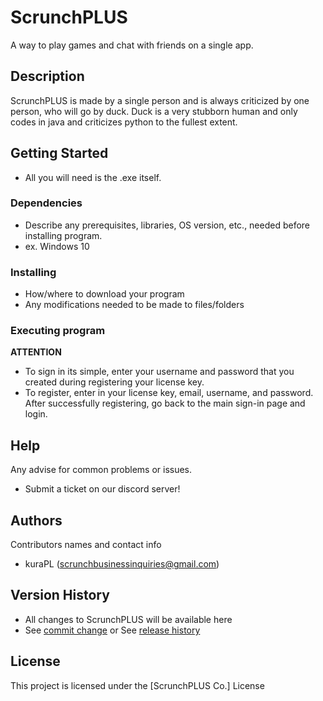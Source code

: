 # ScrunchPLUS

A way to play games and chat with friends on a single app.

## Description

ScrunchPLUS is made by a single person and is always criticized by one person, who will go by duck. Duck is a very stubborn human and only codes in java and criticizes python to the fullest extent.

## Getting Started

* All you will need is the .exe itself.

### Dependencies

* Describe any prerequisites, libraries, OS version, etc., needed before installing program.
* ex. Windows 10

### Installing

* How/where to download your program
* Any modifications needed to be made to files/folders

### Executing program

**ATTENTION**

* To sign in its simple, enter your username and password that you created during registering your license key.
* To register, enter in your license key, email, username, and password. After successfully registering, go back to the main sign-in page and login.

## Help

Any advise for common problems or issues.
* Submit a ticket on our discord server!

## Authors

Contributors names and contact info

* kuraPL (scrunchbusinessinquiries@gmail.com)

## Version History

* All changes to ScrunchPLUS will be available here
* See [commit change]() or See [release history]()

## License

This project is licensed under the [ScrunchPLUS Co.] License
